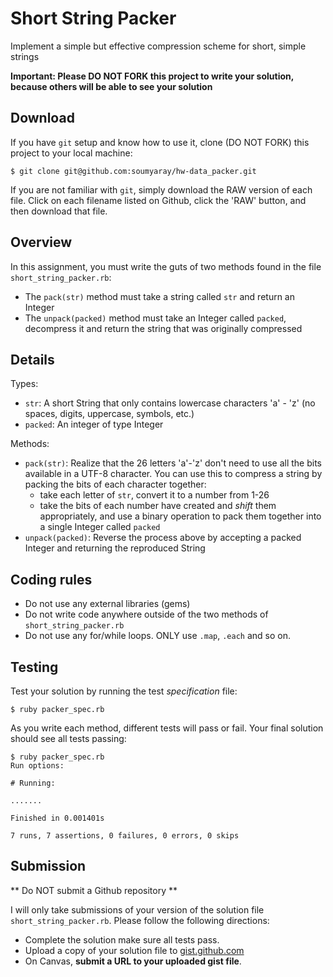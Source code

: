 # Short String Packer

Implement a simple but effective compression scheme for short, simple strings

**Important: Please DO NOT FORK this project to write your solution, because others will be able to see your solution**

## Download
If you have `git` setup and know how to use it, clone (DO NOT FORK) this project to your local machine:
```
$ git clone git@github.com:soumyaray/hw-data_packer.git
```

If you are not familiar with `git`, simply download the RAW version of each file. Click on each filename listed on Github, click the 'RAW' button, and then download that file.

## Overview

In this assignment, you must write the guts of two methods found in the file `short_string_packer.rb`:
- The `pack(str)` method must take a string called `str` and return an Integer
- The `unpack(packed)` method must take an Integer called `packed`, decompress it and return the string that was originally compressed

## Details
Types:
- `str`: A short String that only contains lowercase characters 'a' - 'z' (no spaces, digits, uppercase, symbols, etc.)
- `packed`: An integer of type Integer

Methods:
- `pack(str)`: Realize that the 26 letters 'a'-'z' don't need to use all the bits available in a UTF-8 character. You can use this to compress a string by packing the bits of each character together:
  - take each letter of `str`, convert it to a number from 1-26
  - take the bits of each number have created and *shift* them appropriately, and use a binary operation to pack them together into a single Integer called `packed`
- `unpack(packed)`: Reverse the process above by accepting a packed Integer and returning the reproduced String

## Coding rules
- Do not use any external libraries (gems)
- Do not write code anywhere outside of the two methods of `short_string_packer.rb`
- Do not use any for/while loops. ONLY use `.map`, `.each` and so on.

## Testing
Test your solution by running the test *specification* file:
```
$ ruby packer_spec.rb
```
As you write each method, different tests will pass or fail. Your final solution should see all tests passing:
```
$ ruby packer_spec.rb
Run options:

# Running:

.......

Finished in 0.001401s

7 runs, 7 assertions, 0 failures, 0 errors, 0 skips
```

## Submission
** Do NOT submit a Github repository **

I will only take submissions of your version of the solution file `short_string_packer.rb`. Please follow the following directions:

- Complete the solution make sure all tests pass.
- Upload a copy of your solution file to [gist.github.com](https://gist.github.com)
- On Canvas, **submit a URL to your uploaded gist file**.
